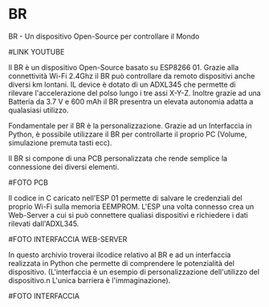 # BR
BR - Un dispositivo Open-Source per controllare il Mondo

#LINK YOUTUBE

Il BR è un dispositivo Open-Source basato su ESP8266 01. Grazie alla connettività Wi-Fi 2.4Ghz il BR può controllare da remoto dispositivi anche diversi km lontani. IL device è dotato di un ADXL345 che permette di rilevare l'accelerazione del polso lungo i tre assi X-Y-Z. Inoltre grazie ad una Batteria da 3.7 V e 600 mAh il BR presentra un elevata autonomia adatta a qualasiasi utilizzo.

Fondamentale per il BR è la personalizzazione. Grazie ad un Interfaccia in Python, è possibile utilizzare il BR per controllarte il proprio PC (Volume, simulazione premuta tasti ecc). 

Il BR si compone di una PCB personalizzata che rende  semplice la connessione dei diversi elementi.

#FOTO PCB

Il codice in C caricato nell'ESP 01 permette di salvare le credenziali del proprio Wi-Fi sulla memoria EEMPROM. L'ESP una volta connesso crea un Web-Server a cui si può connettere qualiasi dispositivi e richiedere i dati rilevati dall'ADXL345.

#FOTO INTERFACCIA WEB-SERVER

In questo archivio troverai ilcodice relativo al BR  e ad un interfaccia realizzata in Python che permette di comprendere le potenzialità del dispositivo. (L'interfaccia è un esempio di personalizzazione dell'utilizzo del dispositivo.n L'unica barriera è l'immaginazione).

#FOTO INTERFACCIA
